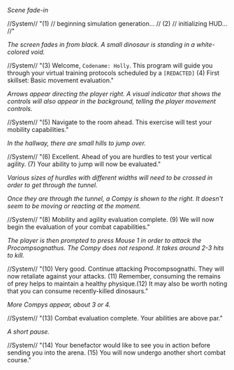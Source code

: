*Scene fade-in*

//System// "(1) // beginning simulation generation... //
(2) // initializing HUD... //"

*The screen fades in from black. A small dinosaur is standing in a white-colored void.*

//System// "(3) Welcome, ```Codename: Holly```. This program will guide you through your virtual training protocols scheduled by a ```[REDACTED]```
(4) First skillset: Basic movement evaluation."

*Arrows appear directing the player right. A visual indicator that shows the controls will also appear in the background, telling the player movement controls.*

//System// "(5) Navigate to the room ahead. This exercise will test your mobility capabilities."

*In the hallway, there are small hills to jump over.* 

//System// "(6) Excellent. Ahead of you are hurdles to test your vertical agility. (7) Your ability to jump will now be evaluated."

*Various sizes of hurdles with different widths will need to be crossed in order to get through the tunnel.*

*Once they are through the tunnel, a Compy is shown to the right. It doesn't seem to be moving or reacting at the moment.*

//System// "(8) Mobility and agility evaluation complete. (9) We will now begin the evaluation of your combat capabilities."

*The player is then prompted to press Mouse 1 in order to attack the Procompsognathus. The Compy does not respond. It takes around 2-3 hits to kill.*

//System// "(10) Very good. Continue attacking Procompsognathi. They will now retaliate against your attacks. (11) Remember, consuming the remains of prey helps to maintain a healthy physique.(12) It may also be worth noting that you can consume recently-killed dinosaurs."

*More Compys appear, about 3 or 4.*

//System// "(13) Combat evaluation complete. Your abilities are above par."

*A short pause.*

//System// "(14) Your benefactor would like to see you in action before sending you into the arena. (15) You will now undergo another short combat course."


